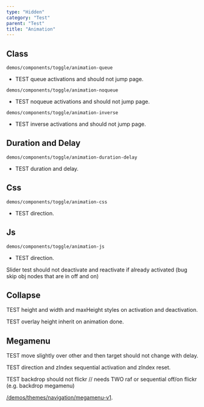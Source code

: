 ```yaml
---
type: "Hidden"
category: "Test"
parent: "Test"
title: "Animation"
---
```


## Class

`demos/components/toggle/animation-queue`
- TEST queue activations and should not jump page.

<demo>
  <demoinline src="demos/components/toggle/animation-queue">
  </demoinline>
  <demoinline src="demos/components/overlay/animation-queue">
  </demoinline>
  <demoinline src="demos/components/drop/animation-queue">
  </demoinline>
  <demoinline src="demos/components/tooltip/animation-queue">
  </demoinline>
  <demoinline src="demos/components/slider/animation-queue">
  </demoinline>
</demo>

`demos/components/toggle/animation-noqueue`
- TEST noqueue activations and should not jump page.

<demo>
  <demoinline src="demos/components/toggle/animation-noqueue">
  </demoinline>
  <demoinline src="demos/components/overlay/animation-noqueue">
  </demoinline>
  <demoinline src="demos/components/drop/animation-noqueue">
  </demoinline>
  <demoinline src="demos/components/tooltip/animation-noqueue">
  </demoinline>
  <demoinline src="demos/components/slider/animation">
  </demoinline>
</demo>

`demos/components/toggle/animation-inverse`
- TEST inverse activations and should not jump page.

<demo>
  <demoinline src="demos/components/toggle/animation-inverse">
  </demoinline>
</demo>

## Duration and Delay

`demos/components/toggle/animation-duration-delay`
- TEST duration and delay.

<demo>
  <demoinline src="demos/components/toggle/animation-duration-delay">
  </demoinline>
</demo>

## Css

`demos/components/toggle/animation-css`
- TEST direction.

<demo>
  <demoinline src="demos/components/toggle/animation-css">
  </demoinline>
  <demoinline src="demos/components/overlay/animation-css">
  </demoinline>
  <demoinline src="demos/components/drop/animation-css">
  </demoinline>
  <demoinline src="demos/components/tooltip/animation-css">
  </demoinline>
</demo>

<demo>
  <demoinline src="demos/components/slider/animation-css">
  </demoinline>
</demo>

## Js

`demos/components/toggle/animation-js`
- TEST direction.

Slider test should not deactivate and reactivate if already activated (bug skip obj nodes that are in off and on)

<demo>
  <demoinline src="demos/components/toggle/animation-js">
  </demoinline>
  <demoinline src="demos/components/overlay/animation-js">
  </demoinline>
  <demoinline src="demos/components/drop/animation-js">
  </demoinline>
  <demoinline src="demos/components/tooltip/animation-js">
  </demoinline>
</demo>

<demo>
  <demoinline src="demos/components/slider/animation-js">
  </demoinline>
</demo>

## Collapse

TEST height and width and maxHeight styles on activation and deactivation.

TEST overlay height inherit on animation done.

<demo>
  <demoinline src="demos/components/toggle/animation-collapse-initial">
  </demoinline>
  <demoinline src="demos/components/toggle/animation-collapse">
  </demoinline>
</demo>

## Megamenu

TEST move slightly over other and then target should not change with delay.

TEST direction and zIndex sequential activation and zIndex reset.

TEST backdrop should not flickr // needs TWO raf or sequential off/on flickr (e.g. backdrop megamenu)

[/demos/themes/navigation/megamenu-v1](/demos/themes/navigation/megamenu-v1).
